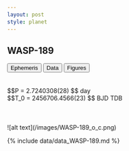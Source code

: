 ```yaml
---
layout: post
style: planet
---
```

<script src="../js/planets.js"></script>

## WASP-189

<!-- Tab links -->
<div class="tab">
<button class="tablinks" onclick="openCity(event, 'Ephemeris')">Ephemeris</button>
<button class="tablinks" onclick="openCity(event, 'Data')">Data</button>
<button class="tablinks" onclick="openCity(event, 'Figures')">Figures</button>
</div>

<!-- Tab content -->
<div id="Ephemeris" class="tabcontent" markdown="1">
<br/><br/>
$$P = 2.7240308(28) $$ day <br/>
$$T_0 = 2456706.4566(23) $$ BJD TDB
<br/><br/>
<br/><br/>
![alt text](/images/WASP-189_o_c.png)
</div>


<div id="Data" class="tabcontent" markdown="1">

{% include data/data_WASP-189.md %}

</div>
